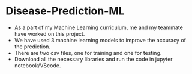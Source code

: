# Disease-Prediction-ML

- As a part of my Machine Learning curriculum, me and my teammate have worked on this project.
- We have used 3 machine learning models to improve the accuracy of the prediction.
- There are two csv files, one for training and one for testing.
- Download all the necessary libraries and run the code in jupyter notebook/VScode.
